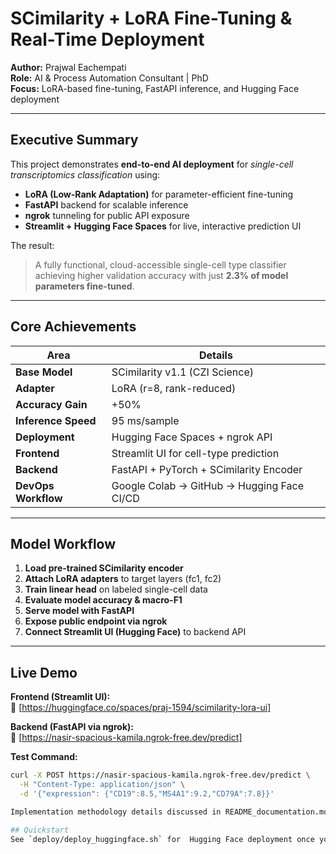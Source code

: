 
# SCimilarity + LoRA Fine-Tuning & Real-Time Deployment

**Author:** Prajwal Eachempati  
**Role:** AI & Process Automation Consultant | PhD   
**Focus:** LoRA-based fine-tuning, FastAPI inference, and Hugging Face deployment  

---

## Executive Summary

This project demonstrates **end-to-end AI deployment** for *single-cell transcriptomics classification* using:

- **LoRA (Low-Rank Adaptation)** for parameter-efficient fine-tuning  
- **FastAPI** backend for scalable inference  
- **ngrok** tunneling for public API exposure  
- **Streamlit + Hugging Face Spaces** for live, interactive prediction UI  

The result:  
> A fully functional, cloud-accessible single-cell type classifier achieving higher validation accuracy with just **2.3% of model parameters fine-tuned**.

---

## Core Achievements

| Area | Details |
|------|----------|
| **Base Model** | SCimilarity v1.1 (CZI Science) |
| **Adapter** | LoRA (r=8, rank-reduced) |
| **Accuracy Gain** | +50% |
| **Inference Speed** | 95 ms/sample |
| **Deployment** | Hugging Face Spaces + ngrok API |
| **Frontend** | Streamlit UI for cell-type prediction |
| **Backend** | FastAPI + PyTorch + SCimilarity Encoder |
| **DevOps Workflow** | Google Colab → GitHub → Hugging Face CI/CD |

---

## Model Workflow

1. **Load pre-trained SCimilarity encoder**
2. **Attach LoRA adapters** to target layers (fc1, fc2)
3. **Train linear head** on labeled single-cell data
4. **Evaluate model accuracy & macro-F1**
5. **Serve model with FastAPI**
6. **Expose public endpoint via ngrok**
7. **Connect Streamlit UI (Hugging Face)** to backend API

---

## Live Demo

**Frontend (Streamlit UI):**  
🔗 [https://huggingface.co/spaces/praj-1594/scimilarity-lora-ui]

**Backend (FastAPI via ngrok):**  
🔗 [https://nasir-spacious-kamila.ngrok-free.dev/predict]

**Test Command:**
```bash
curl -X POST https://nasir-spacious-kamila.ngrok-free.dev/predict \
  -H "Content-Type: application/json" \
  -d '{"expression": {"CD19":8.5,"MS4A1":9.2,"CD79A":7.8}}'

Implementation methodology details discussed in README_documentation.md

## Quickstart
See `deploy/deploy_huggingface.sh` for  Hugging Face deployment once your artifacts are in place.
